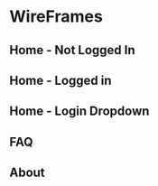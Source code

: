 # WireFrames
## Home - Not Logged In
<object data="https://slack-files.com/T039KG69K-FJANA6C6N-9ddc452c61" type="application/pdf" width="700px" height="700px"></object>

## Home - Logged in
<object data="https://drive.google.com/open?id=17f9xKtaWDztKpeaa8HBTkFjvsdLJlnKZ/view" type="application/pdf" width="700px" height="700px"></object>

## Home - Login Dropdown
<object data="https://slack-files.com/T039KG69K-FJANAKX0A-809b40ad41" type="application/pdf" width="700px" height="700px"></object>

## FAQ
<object data="https://slack-files.com/T039KG69K-FJN5HNW4Q-d9d7784f39" type="application/pdf" width="700px" height="700px"></object>

## About
<object data="https://slack-files.com/T039KG69K-FJFQPM1A5-02492cfaab" type="application/pdf" width="700px" height="700px"></object>
